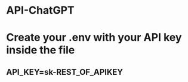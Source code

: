 # API-ChatGPT

<h1>Create your .env with your API key inside the file</h1>

<h2>API_KEY=sk-REST_OF_APIKEY</h2>
